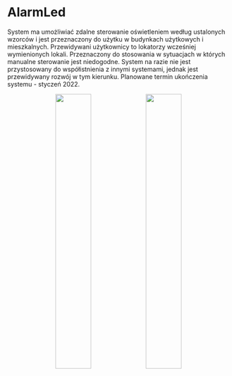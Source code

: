 # AlarmLed

System ma umożliwiać zdalne sterowanie oświetleniem według ustalonych wzorców i jest
przeznaczony do użytku w budynkach użytkowych i mieszkalnych. Przewidywani użytkownicy
to lokatorzy wcześniej wymienionych lokali. Przeznaczony do stosowania w sytuacjach w
których manualne sterowanie jest niedogodne. System na razie nie jest przystosowany do
współistnienia z innymi systemami, jednak jest przewidywany rozwój w tym kierunku.
Planowane termin ukończenia systemu - styczeń 2022.

<p align="center">
   <img width=40% height=40% src="https://user-images.githubusercontent.com/50949711/111485823-3fe73480-8737-11eb-9364-5e04899ba3c5.png">
   <img width=40% height=40% src="https://user-images.githubusercontent.com/50949711/111485830-42498e80-8737-11eb-9196-ec15b67b8710.png">
</p>
